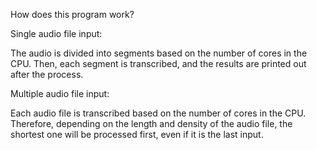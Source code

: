 How does this program work?

Single audio file input:

The audio is divided into segments based on the number of cores in the CPU. Then, each segment is transcribed, and the results are printed out after the process.

Multiple audio file input:

Each audio file is transcribed based on the number of cores in the CPU. Therefore, depending on the length and density of the audio file, the shortest one will be processed first, even if it is the last input.
